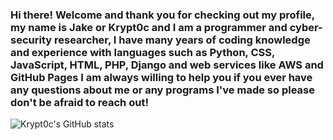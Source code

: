 ### Hi there! Welcome and thank you for checking out my profile, my name is Jake or Krypt0c and I am a programmer and cyber-security researcher, I have many years of coding knowledge and experience with languages such as Python, CSS, JavaScript, HTML, PHP, Django and web services like AWS and GitHub Pages I am always willing to help you if you ever have any questions about me or any programs I've made so please don't be afraid to reach out!
![Krypt0c's GitHub stats](https://github-readme-stats.vercel.app/api?username=krypt0c&show_icons=true&theme=radical)
